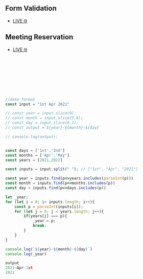 
## Form Validation
- [LIVE 🌐](https://apsarabishwokarma.github.io/Javascript-snippet/frontend%20/form)


## Meeting Reservation
 - [LIVE 🌐](https://apsarabishwokarma.github.io/Javascript-snippet/frontend/meeting-reservation)


```js









//date format
const input = "1st Apr 2021"

// const year = input.slice(9);
// const month = input.slice(5,8);
// const day = input.slice(0,2);
// const output =`${year}-${month}-${day}`

// console.log(output);


const days = ['1st','2nd']
const months = ['Apr','May']
const years = [2021,2022]

const inputs = input.split(" "); // ["1st", "Apr", "2021"]

const year = inputs.find(p=>years.includes(parseInt(p)))
const month = inputs.find(p=>months.includes(p))
const day = inputs.find(p=>days.includes(p))

let _year;
for (let i = 0; i< inputs.length; i++){
    const p = parseInt(inputs[i]);
    for (let j = 0; j < years.length; j++){
        if(years[j] === p){
            _year = p;
            break;
        }
    }
}

console.log(`${year}-${month}-${day}`)
console.log(_year)

output
2021-Apr-1st
2021
```
